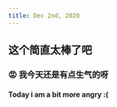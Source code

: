 ```yaml
---
title: Dec 2nd, 2020
---
```

## 这个简直太棒了吧
### 😡 我今天还是有点生气的呀
#### Today i am a bit more angry :(
####
